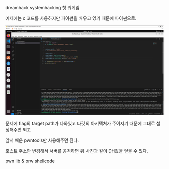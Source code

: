 dreamhack systemhacking 첫 워게임

예제에는 c 코드를 사용하지만 파이썬을 배우고 있기 때문에 파이썬으로.

![shell_basic.jpg](https://github.com/JoWoonJi/Dreamhack_Wargame/blob/main/SystemHacking/img/shell_basic.jpg)

문제에 flag의 target path가 나와있고 타깃의 아키텍쳐가 주어지기 때문에 그대로 설정해주면 되고 

앞서 배운 pwntools만 사용해주면 된다. 

호스트 주소만 변경해서 서버를 공격하면 위 사진과 같이 DH값을 얻을 수 있다.

pwn lib & orw shellcode
